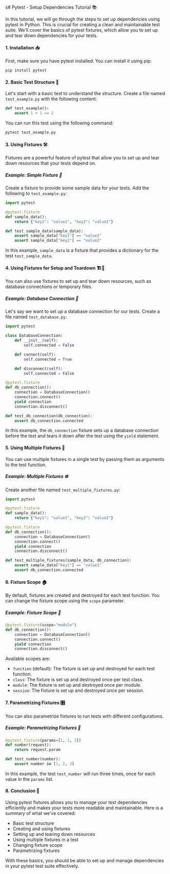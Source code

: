 s# Pytest - Setup Dependencies Tutorial 📚

In this tutorial, we will go through the steps to set up dependencies using pytest in Python. This is crucial for creating a clean and maintainable test suite. We'll cover the basics of pytest fixtures, which allow you to set up and tear down dependencies for your tests.

#### 1. Installation 📥

First, make sure you have pytest installed. You can install it using pip:

```bash
pip install pytest
```

#### 2. Basic Test Structure 🧩

Let's start with a basic test to understand the structure. Create a file named `test_example.py` with the following content:

```python
def test_example():
    assert 1 + 1 == 2
```

You can run this test using the following command:

```bash
pytest test_example.py
```

#### 3. Using Fixtures 🛠️

Fixtures are a powerful feature of pytest that allow you to set up and tear down resources that your tests depend on.

##### Example: Simple Fixture 🌟

Create a fixture to provide some sample data for your tests. Add the following to `test_example.py`:

```python
import pytest

@pytest.fixture
def sample_data():
    return {"key1": "value1", "key2": "value2"}

def test_sample_data(sample_data):
    assert sample_data["key1"] == "value1"
    assert sample_data["key2"] == "value2"
```

In this example, `sample_data` is a fixture that provides a dictionary for the test `test_sample_data`.

#### 4. Using Fixtures for Setup and Teardown 🏗️🧹

You can also use fixtures to set up and tear down resources, such as database connections or temporary files.

##### Example: Database Connection 💾

Let's say we want to set up a database connection for our tests. Create a file named `test_database.py`:

```python
import pytest

class DatabaseConnection:
    def __init__(self):
        self.connected = False

    def connect(self):
        self.connected = True

    def disconnect(self):
        self.connected = False

@pytest.fixture
def db_connection():
    connection = DatabaseConnection()
    connection.connect()
    yield connection
    connection.disconnect()

def test_db_connection(db_connection):
    assert db_connection.connected
```

In this example, the `db_connection` fixture sets up a database connection before the test and tears it down after the test using the `yield` statement.

#### 5. Using Multiple Fixtures 🔀

You can use multiple fixtures in a single test by passing them as arguments to the test function.

##### Example: Multiple Fixtures 🌐

Create another file named `test_multiple_fixtures.py`:

```python
import pytest

@pytest.fixture
def sample_data():
    return {"key1": "value1", "key2": "value2"}

@pytest.fixture
def db_connection():
    connection = DatabaseConnection()
    connection.connect()
    yield connection
    connection.disconnect()

def test_multiple_fixtures(sample_data, db_connection):
    assert sample_data["key1"] == "value1"
    assert db_connection.connected
```

#### 6. Fixture Scope 🏠

By default, fixtures are created and destroyed for each test function. You can change the fixture scope using the `scope` parameter.

##### Example: Fixture Scope 🔄

```python
@pytest.fixture(scope="module")
def db_connection():
    connection = DatabaseConnection()
    connection.connect()
    yield connection
    connection.disconnect()
```

Available scopes are:

- `function` (default): The fixture is set up and destroyed for each test function.
- `class`: The fixture is set up and destroyed once per test class.
- `module`: The fixture is set up and destroyed once per module.
- `session`: The fixture is set up and destroyed once per session.

#### 7. Parametrizing Fixtures 🎛️

You can also parametrize fixtures to run tests with different configurations.

##### Example: Parametrizing Fixtures 🎯

```python
@pytest.fixture(params=[1, 2, 3])
def number(request):
    return request.param

def test_number(number):
    assert number in [1, 2, 3]
```

In this example, the test `test_number` will run three times, once for each value in the `params` list.

#### 8. Conclusion 🎉

Using pytest fixtures allows you to manage your test dependencies efficiently and makes your tests more readable and maintainable. Here is a summary of what we've covered:

- Basic test structure
- Creating and using fixtures
- Setting up and tearing down resources
- Using multiple fixtures in a test
- Changing fixture scope
- Parametrizing fixtures

With these basics, you should be able to set up and manage dependencies in your pytest test suite effectively.
